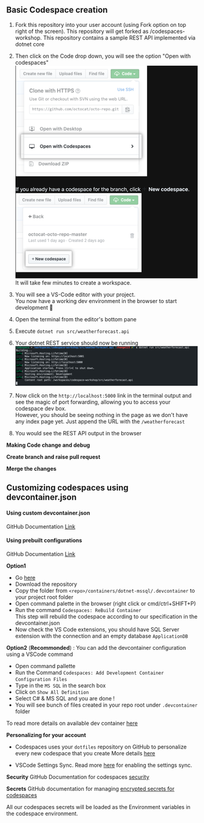 ## Basic Codespace creation
1. Fork this repository into your user account (using Fork option on top right of the screen). This repository will get forked as <username>/codespaces-workshop.
This repository contains a sample REST API implemented via dotnet core

2. Then click on the Code drop down, you will see the option "Open with codespaces"<br>
![Open With Codespaces](./images/opencodespace.png)<br>It will take few minutes to create a workspace.

3. You will see a VS-Code editor with your project.<br>You now have a working dev environment in the browser to start development 🎉

1. Open the terminal from the editor's bottom pane
2. Execute ```dotnet run src/weatherforecast.api```
3. Your dotnet REST service should now be running
![terminal](./images/runproject.png)

4. Now click on the ```http://localhost:5000``` link in the terminal output and see the magic of port forwarding, allowing you to access your codespace dev box.
<br>However, you should be seeing nothing in the page as we don't have any index page yet. Just append the URL with the ```/weatherforecast```

5. You would see the REST API output in the browser

**Making Code change and debug**

**Create branch and raise pull request**

**Merge the changes**

## Customizing codespaces using devcontainer.json

#### Using custom devcontainer.json
GitHub Documentation [Link](https://docs.github.com/en/github/developing-online-with-codespaces/configuring-codespaces-for-your-project#creating-a-custom-codespace-configuration)

#### Using prebuilt configurations
GitHub Documentation [Link](https://docs.github.com/en/github/developing-online-with-codespaces/configuring-codespaces-for-your-project#using-a-pre-built-container-configuration)

**Option1** 

- Go [here](https://github.com/microsoft/vscode-dev-containers)
- Download the repository
- Copy the folder from ```<repo>/containers/dotnet-mssql/.devcontainer``` to your project root folder
- Open command palette in the browser (right click or cmd/ctrl+SHIFT+P)
- Run the command ```Codespaces: ReBuild Container```
  <br>This step will rebuild the codespace according to our specification in the devcontainer.json
- Now check the VS Code extensions, you should have SQL Server extension with the connection and an empty database ```ApplicationDB```

**Option2**
(**Recommonded**) : You can add the devcontainer configuration using a VSCode command
- Open command pallette 
- Run the Command ``` Codespaces: Add Development Container Configuration Files ```
- Type in the ```MS SQL``` in the search box
- Click on ```Show All Definition```
- Select C# & MS SQL and you are done !
- You will see bunch of files created in your repo root under ```.devcontainer``` folder


To read more details on available dev container [here](https://code.visualstudio.com/docs/remote/create-dev-container)

**Personalizing for your account**
- Codespaces uses your ```dotfiles``` repository on GitHub to personalize every new codespace that you create
  More details [here](https://docs.github.com/en/github/developing-online-with-codespaces/personalizing-codespaces-for-your-account)

- VSCode Settings Sync. Read more [here](https://code.visualstudio.com/docs/editor/settings-sync) for enabling the settings sync.

**Security**
GitHub Documentation for codespaces [security](https://docs.github.com/en/github/developing-online-with-codespaces/managing-access-and-security-for-codespaces)

**Secrets**
GitHub documentation for managing [encrypted secrets for codespaces](https://docs.github.com/en/github/developing-online-with-codespaces/managing-encrypted-secrets-for-codespaces)

All our codespaces secrets will be loaded as the Environment variables in the codespace environment.
